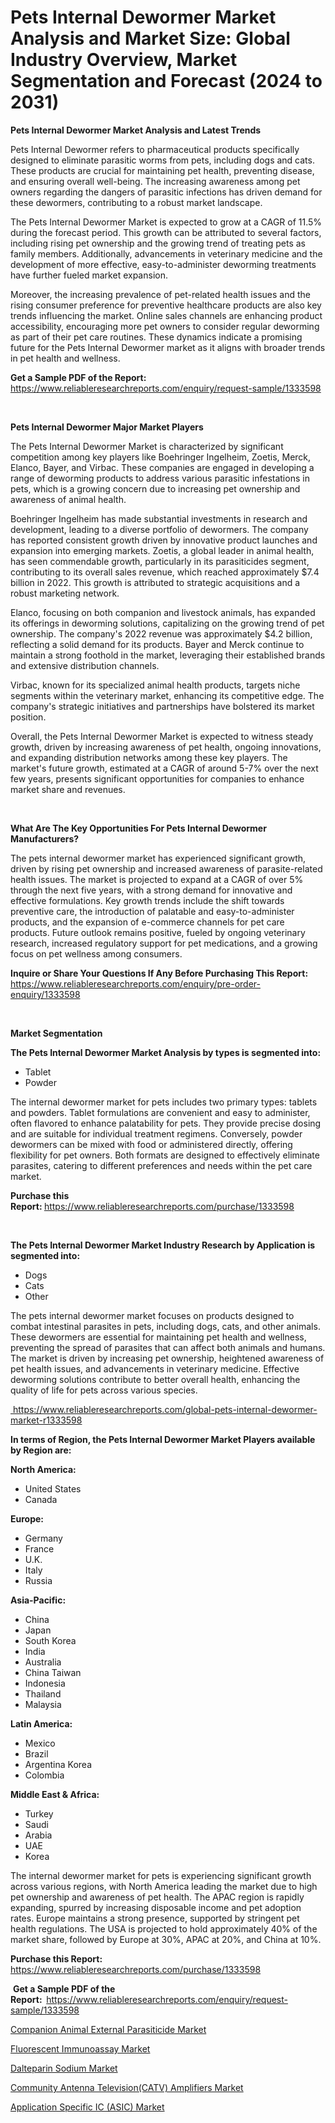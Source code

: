 <p><h1>Pets Internal Dewormer Market Analysis and Market Size: Global Industry Overview, Market Segmentation and Forecast (2024 to 2031)</h1></p><p><strong>Pets Internal Dewormer Market Analysis and Latest Trends</strong></p>
<p><p>Pets Internal Dewormer refers to pharmaceutical products specifically designed to eliminate parasitic worms from pets, including dogs and cats. These products are crucial for maintaining pet health, preventing disease, and ensuring overall well-being. The increasing awareness among pet owners regarding the dangers of parasitic infections has driven demand for these dewormers, contributing to a robust market landscape.</p><p>The Pets Internal Dewormer Market is expected to grow at a CAGR of 11.5% during the forecast period. This growth can be attributed to several factors, including rising pet ownership and the growing trend of treating pets as family members. Additionally, advancements in veterinary medicine and the development of more effective, easy-to-administer deworming treatments have further fueled market expansion. </p><p>Moreover, the increasing prevalence of pet-related health issues and the rising consumer preference for preventive healthcare products are also key trends influencing the market. Online sales channels are enhancing product accessibility, encouraging more pet owners to consider regular deworming as part of their pet care routines. These dynamics indicate a promising future for the Pets Internal Dewormer market as it aligns with broader trends in pet health and wellness.</p></p>
<p><strong>Get a Sample PDF of the Report:&nbsp;</strong> <a href="https://www.reliableresearchreports.com/enquiry/request-sample/1333598?utm_campaign=117&utm_medium=2&utm_source=Github&utm_content=ia&utm_term=01102024&utm_id=pets-internal-dewormer">https://www.reliableresearchreports.com/enquiry/request-sample/1333598</a></p>
<p>&nbsp;</p>
<p><strong>Pets Internal Dewormer Major Market Players</strong></p>
<p><p>The Pets Internal Dewormer Market is characterized by significant competition among key players like Boehringer Ingelheim, Zoetis, Merck, Elanco, Bayer, and Virbac. These companies are engaged in developing a range of deworming products to address various parasitic infestations in pets, which is a growing concern due to increasing pet ownership and awareness of animal health.</p><p>Boehringer Ingelheim has made substantial investments in research and development, leading to a diverse portfolio of dewormers. The company has reported consistent growth driven by innovative product launches and expansion into emerging markets. Zoetis, a global leader in animal health, has seen commendable growth, particularly in its parasiticides segment, contributing to its overall sales revenue, which reached approximately $7.4 billion in 2022. This growth is attributed to strategic acquisitions and a robust marketing network.</p><p>Elanco, focusing on both companion and livestock animals, has expanded its offerings in deworming solutions, capitalizing on the growing trend of pet ownership. The company's 2022 revenue was approximately $4.2 billion, reflecting a solid demand for its products. Bayer and Merck continue to maintain a strong foothold in the market, leveraging their established brands and extensive distribution channels.</p><p>Virbac, known for its specialized animal health products, targets niche segments within the veterinary market, enhancing its competitive edge. The company's strategic initiatives and partnerships have bolstered its market position. </p><p>Overall, the Pets Internal Dewormer Market is expected to witness steady growth, driven by increasing awareness of pet health, ongoing innovations, and expanding distribution networks among these key players. The market's future growth, estimated at a CAGR of around 5-7% over the next few years, presents significant opportunities for companies to enhance market share and revenues.</p></p>
<p>&nbsp;</p>
<p><strong>What Are The Key Opportunities For Pets Internal Dewormer Manufacturers?</strong></p>
<p><p>The pets internal dewormer market has experienced significant growth, driven by rising pet ownership and increased awareness of parasite-related health issues. The market is projected to expand at a CAGR of over 5% through the next five years, with a strong demand for innovative and effective formulations. Key growth trends include the shift towards preventive care, the introduction of palatable and easy-to-administer products, and the expansion of e-commerce channels for pet care products. Future outlook remains positive, fueled by ongoing veterinary research, increased regulatory support for pet medications, and a growing focus on pet wellness among consumers.</p></p>
<p><strong>Inquire or Share Your Questions If Any Before Purchasing This Report:</strong> <a href="https://www.reliableresearchreports.com/enquiry/pre-order-enquiry/1333598?utm_campaign=117&utm_medium=2&utm_source=Github&utm_content=ia&utm_term=01102024&utm_id=pets-internal-dewormer">https://www.reliableresearchreports.com/enquiry/pre-order-enquiry/1333598</a></p>
<p>&nbsp;</p>
<p><strong>Market Segmentation</strong></p>
<p><strong>The Pets Internal Dewormer Market Analysis by types is segmented into:</strong></p>
<p><ul><li>Tablet</li><li>Powder</li></ul></p>
<p><p>The internal dewormer market for pets includes two primary types: tablets and powders. Tablet formulations are convenient and easy to administer, often flavored to enhance palatability for pets. They provide precise dosing and are suitable for individual treatment regimens. Conversely, powder dewormers can be mixed with food or administered directly, offering flexibility for pet owners. Both formats are designed to effectively eliminate parasites, catering to different preferences and needs within the pet care market.</p></p>
<p><strong>Purchase this Report:&nbsp;</strong><a href="https://www.reliableresearchreports.com/purchase/1333598?utm_campaign=117&utm_medium=2&utm_source=Github&utm_content=ia&utm_term=01102024&utm_id=pets-internal-dewormer">https://www.reliableresearchreports.com/purchase/1333598</a></p>
<p>&nbsp;</p>
<p><strong>The Pets Internal Dewormer Market Industry Research by Application is segmented into:</strong></p>
<p><ul><li>Dogs</li><li>Cats</li><li>Other</li></ul></p>
<p><p>The pets internal dewormer market focuses on products designed to combat intestinal parasites in pets, including dogs, cats, and other animals. These dewormers are essential for maintaining pet health and wellness, preventing the spread of parasites that can affect both animals and humans. The market is driven by increasing pet ownership, heightened awareness of pet health issues, and advancements in veterinary medicine. Effective deworming solutions contribute to better overall health, enhancing the quality of life for pets across various species.</p></p>
<p><a href="https://www.reliableresearchreports.com/global-pets-internal-dewormer-market-r1333598?utm_campaign=117&utm_medium=2&utm_source=Github&utm_content=ia&utm_term=01102024&utm_id=pets-internal-dewormer">&nbsp;https://www.reliableresearchreports.com/global-pets-internal-dewormer-market-r1333598</a></p>
<p><strong>In terms of Region, the Pets Internal Dewormer Market Players available by Region are:</strong></p>
<p>
    <p> <strong> North America: </strong>
        <ul>
            <li>United States</li>
            <li>Canada</li>
        </ul>
        </p> 
    <p> <strong> Europe: </strong>
        <ul>
            <li>Germany</li>
            <li>France</li>
            <li>U.K.</li>
            <li>Italy</li>
            <li>Russia</li>
        </ul>
        </p> 
    <p> <strong> Asia-Pacific: </strong>
        <ul>
            <li>China</li>
            <li>Japan</li>
            <li>South Korea</li>
            <li>India</li>
            <li>Australia</li>
            <li>China Taiwan</li>
            <li>Indonesia</li>
            <li>Thailand</li>
            <li>Malaysia</li>
        </ul>
        </p> 
    <p> <strong> Latin America: </strong>
        <ul>
            <li>Mexico</li>
            <li>Brazil</li>
            <li>Argentina Korea</li>
            <li>Colombia</li>
        </ul>
        </p> 
    <p> <strong> Middle East & Africa: </strong>
        <ul>
            <li>Turkey</li>
            <li>Saudi</li>
            <li>Arabia</li>
            <li>UAE</li>
            <li>Korea</li>
        </ul>
    </p>
    </p>
<p><p>The internal dewormer market for pets is experiencing significant growth across various regions, with North America leading the market due to high pet ownership and awareness of pet health. The APAC region is rapidly expanding, spurred by increasing disposable income and pet adoption rates. Europe maintains a strong presence, supported by stringent pet health regulations. The USA is projected to hold approximately 40% of the market share, followed by Europe at 30%, APAC at 20%, and China at 10%.</p></p>
<p><strong>Purchase this Report: </strong><a href="https://www.reliableresearchreports.com/purchase/1333598?utm_campaign=117&utm_medium=2&utm_source=Github&utm_content=ia&utm_term=01102024&utm_id=pets-internal-dewormer">https://www.reliableresearchreports.com/purchase/1333598</a></p>
<p>&nbsp;<strong>Get a Sample PDF of the Report:&nbsp;&nbsp;</strong><a href="https://www.reliableresearchreports.com/enquiry/request-sample/1333598?utm_campaign=117&utm_medium=2&utm_source=Github&utm_content=ia&utm_term=01102024&utm_id=pets-internal-dewormer">https://www.reliableresearchreports.com/enquiry/request-sample/1333598</a></p>
<p><strong></strong></p>
<p><p><a href="https://github.com/AlisaRowe24/Market-Research-Report-List-1/blob/main/companion-animal-external-parasiticide-market.md?utm_campaign=117&utm_medium=2&utm_source=Github&utm_content=ia&utm_term=01102024&utm_id=pets-internal-dewormer">Companion Animal External Parasiticide Market</a></p><p><a href="https://www.linkedin.com/pulse/exploring-fluorescent-immunoassay-market-dynamics-revenue-analysis-a0xxf?utm_campaign=117&utm_medium=2&utm_source=Github&utm_content=ia&utm_term=01102024&utm_id=pets-internal-dewormer">Fluorescent Immunoassay Market</a></p><p><a href="https://www.linkedin.com/pulse/what-driving-global-dalteparin-sodium-market-dive-w7pef?utm_campaign=117&utm_medium=2&utm_source=Github&utm_content=ia&utm_term=01102024&utm_id=pets-internal-dewormer">Dalteparin Sodium Market</a></p><p><a href="https://issuu.com/reportprime-2/docs/community-antenna-televisioncatv-am_0953c320235ef6?utm_campaign=117&utm_medium=2&utm_source=Github&utm_content=ia&utm_term=01102024&utm_id=pets-internal-dewormer">Community Antenna Television(CATV) Amplifiers Market</a></p><p><a href="https://issuu.com/reportprime-2/docs/application-specific-ic-asic-market_aee5513b17aa4d?utm_campaign=117&utm_medium=2&utm_source=Github&utm_content=ia&utm_term=01102024&utm_id=pets-internal-dewormer">Application Specific IC (ASIC) Market</a></p></p>